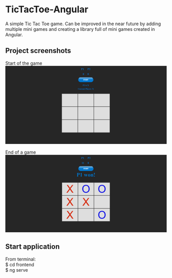# TicTacToe-Angular

A simple Tic Tac Toe game. Can be improved in the near future by adding multiple mini games and creating a library full of mini games created in Angular.

## Project screenshots

Start of the game
![After adding some tasks](/frontend/src/assets/images/readme1.jpg?raw=true "Start of the game")

End of a game
![After adding some tasks](/frontend/src/assets/images/readme2.jpg?raw=true "End of a game")

## Start application

From terminal:  
$ cd frontend  
$ ng serve
